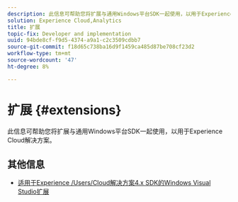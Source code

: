 ```yaml
---
description: 此信息可帮助您将扩展与通用Windows平台SDK一起使用，以用于Experience Cloud解决方案。
solution: Experience Cloud,Analytics
title: 扩展
topic-fix: Developer and implementation
uuid: 94bde8cf-f9d5-4374-a9a1-c2c3509cdbb7
source-git-commit: f18d65c738ba16d9f1459ca485d87be708cf23d2
workflow-type: tm+mt
source-wordcount: '47'
ht-degree: 8%

---
```



# 扩展 {#extensions}

此信息可帮助您将扩展与通用Windows平台SDK一起使用，以用于Experience Cloud解决方案。

## 其他信息

+ [适用于Experience /Users/Cloud解决方案4.x SDK的Windows Visual Studio扩展](/help/universal-windows/extensions/win-vse-4x.md)